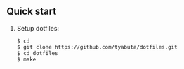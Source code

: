 
## Quick start

1. Setup dotfiles:

    ```
    $ cd
    $ git clone https://github.com/tyabuta/dotfiles.git
    $ cd dotfiles
    $ make
    ```



